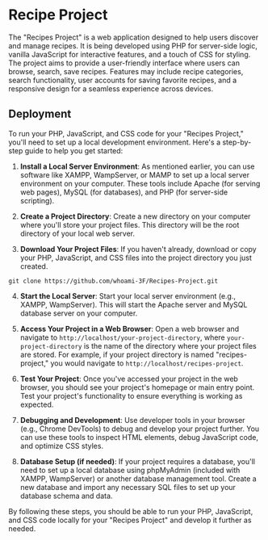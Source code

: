 
# Recipe Project

The "Recipes Project" is a web application designed to help users discover and manage recipes. It is being developed using PHP for server-side logic, vanilla JavaScript for interactive features, and a touch of CSS for styling. The project aims to provide a user-friendly interface where users can browse, search, save recipes. Features may include recipe categories, search functionality, user accounts for saving favorite recipes, and a responsive design for a seamless experience across devices.


## Deployment

To run your PHP, JavaScript, and CSS code for your "Recipes Project," you'll need to set up a local development environment. Here's a step-by-step guide to help you get started:

1. **Install a Local Server Environment**: As mentioned earlier, you can use software like XAMPP, WampServer, or MAMP to set up a local server environment on your computer. These tools include Apache (for serving web pages), MySQL (for databases), and PHP (for server-side scripting).

2. **Create a Project Directory**: Create a new directory on your computer where you'll store your project files. This directory will be the root directory of your local web server.

3. **Download Your Project Files**: If you haven't already, download or copy your PHP, JavaScript, and CSS files into the project directory you just created.

``
git clone https://github.com/whoami-3F/Recipes-Project.git
``

4. **Start the Local Server**: Start your local server environment (e.g., XAMPP, WampServer). This will start the Apache server and MySQL database server on your computer.

5. **Access Your Project in a Web Browser**: Open a web browser and navigate to `http://localhost/your-project-directory`, where `your-project-directory` is the name of the directory where your project files are stored. For example, if your project directory is named "recipes-project," you would navigate to `http://localhost/recipes-project`.

6. **Test Your Project**: Once you've accessed your project in the web browser, you should see your project's homepage or main entry point. Test your project's functionality to ensure everything is working as expected.

7. **Debugging and Development**: Use developer tools in your browser (e.g., Chrome DevTools) to debug and develop your project further. You can use these tools to inspect HTML elements, debug JavaScript code, and optimize CSS styles.

8. **Database Setup (if needed)**: If your project requires a database, you'll need to set up a local database using phpMyAdmin (included with XAMPP, WampServer) or another database management tool. Create a new database and import any necessary SQL files to set up your database schema and data.

By following these steps, you should be able to run your PHP, JavaScript, and CSS code locally for your "Recipes Project" and develop it further as needed.

